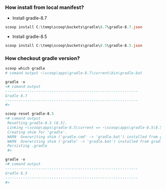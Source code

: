 ### How install from local manifest?

- Install gradle-8.7
```powershell
scoop install C:\temp\scoop\buckets\gradle\8.7\gradle-8.7.json
```
- Install gradle-8.5
```powershell
scoop install C:\temp\scoop\buckets\gradle\8.5\gradle-8.5.json
```

### How checkout gradle version?

```powershell
scoop which gradle 
# comand output ~\scoop\apps\gradle-8.7\current\bin\gradle.bat
```
```powershell
gradle -v
<# comand output
------------------------------------------------------------
Gradle 8.7
------------------------------------------------------------
#>
```
```powershell
scoop reset gradle-8.5
<# comand output
 Resetting gradle-8.5 (8.5).
 Linking ~\scoop\apps\gradle-8.5\current => ~\scoop\apps\gradle-8.5\8.5
 Creating shim for 'gradle'.
 WARN  Overwriting shim ('gradle.cmd' -> 'gradle.bat') installed from gradle-8.7
 WARN  Overwriting shim ('gradle' -> 'gradle.bat') installed from gradle-8.7
 Persisting .gradle
 #>
```
```powershell
gradle -v
<# comand output
------------------------------------------------------------
Gradle 8.5
------------------------------------------------------------
#>
```